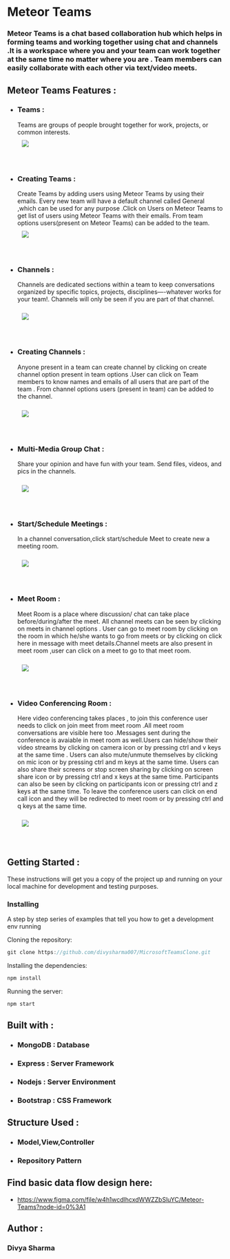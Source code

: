 # Meteor Teams
### Meteor Teams is a chat based collaboration hub which helps in forming teams and working together using chat and channels .It is a workspace where you and your team can work together at the same time no matter where you are . Team members can easily collaborate with each other via text/video meets.
## Meteor Teams Features :
* ### Teams :

  Teams are groups of people brought together for work, projects, or common interests.  
  <img src="./readme/Teampic.png" style="margin:10px" />


&nbsp;
* ### Creating Teams :

  Create Teams by adding users using Meteor Teams by using their emails. Every new team will have a default channel called General ,which can be used for any purpose .Click on Users on Meteor Teams to get list of users using Meteor Teams with their emails. From team options users(present on Meteor Teams) can be added  to the team.
  <img src="./readme/CreateTeam.gif" style="margin:10px"  />

&nbsp;
* ### Channels :

  Channels are dedicated sections within a team to keep conversations organized by specific topics, projects, disciplines—-whatever works for your team!. Channels will only be seen if you are part of that channel.

  <img src="./readme/Channels.png"  style="margin:10px" />

  &nbsp;
* ### Creating Channels :

  Anyone present in a team can create channel by clicking on create channel option present in team options .User can click on Team members to know names and emails of all users that are part of the team . From channel options users (present in team) can be added  to the channel.

  <img src="./readme/CreateChannel.gif"  style="margin:10px" />

  &nbsp;
* ### Multi-Media Group Chat :

  Share your opinion and have fun with your team. Send files, videos, and pics in the channels.

  <img src="./readme/chat.gif"  style="margin:10px" />

  &nbsp;
* ### Start/Schedule Meetings :

  In a channel conversation,click start/schedule Meet to create new a meeting room.

  <img src="./readme/startmeet.gif"  style="margin:10px" />

  &nbsp;
* ### Meet Room :

  Meet Room is a place where discussion/ chat can take place before/during/after the meet. All channel meets can be seen by clicking on meets in channel options . User can go to meet room by clicking on the room in which he/she wants to go from meets or by clicking on click here in message with meet details.Channel meets are also present in meet room ,user can click on a meet to go to that meet room.

  <img src="./readme/meetroom.gif"  style="margin:10px" />

  &nbsp;
* ### Video Conferencing Room :

  Here video conferencing takes places , to join this conference user needs to click on join meet from meet room .All meet room conversations are visible here too .Messages sent during the conference is avaiable in meet room as well.Users can hide/show their video streams by clicking on camera icon or by pressing ctrl and v keys at the same time . Users can also mute/unmute themselves by clicking on mic icon  or by pressing ctrl and m keys at the same time. Users can also share their screens or stop screen sharing by clicking on screen share icon  or by pressing ctrl and x keys at the same time. Participants can also be seen by clicking on participants icon or pressing ctrl and z keys at the same time. To leave the conference users can click on end call icon and they will be redirected to meet room or by pressing ctrl and q  keys at the same time.

  <img src="./readme/videoroom.gif"  style="margin:10px" />

  &nbsp;

## Getting Started :
  These instructions will get you a copy of the project up and running on your local machine for development and testing purposes.

### Installing
  A step by step series of examples that tell you how to get a development env running

Cloning the repository:

```js
git clone https://github.com/divysharma007/MicrosoftTeamsClone.git
```
Installing the dependencies:
```js
npm install
```
Running the server:
```js
npm start
```
## Built with :
* ### MongoDB : Database
* ### Express : Server Framework
* ### Nodejs  : Server Environment
* ### Bootstrap  : CSS Framework
## Structure Used :
* ### Model,View,Controller
* ### Repository Pattern
## Find basic data flow design here:
* https://www.figma.com/file/w4h1wcdlhcxdWWZZbSluYC/Meteor-Teams?node-id=0%3A1


## Author :
### Divya Sharma

                                                                                                        
                                                                                                        

      






